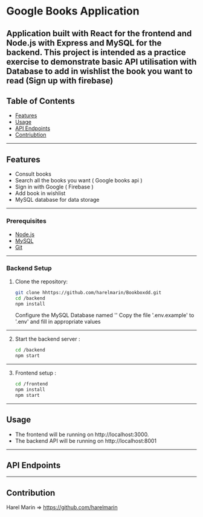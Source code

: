 # Google Books Application

Application built with React for the frontend and Node.js with Express and MySQL for the backend. This project is intended as a practice exercise to demonstrate basic API utilisation with Database to add in wishlist the book you want to read (Sign up with firebase)
---

## Table of Contents

- [Features](#features)
- [Usage](#usage)
- [API Endpoints](#api-endpoints)
- [Contriubtion](#contribution)
---


## Features

- Consult books 
- Search all the books you want ( Google books api )
- Sign in with Google ( Firebase )
- Add book in wishlist 
- MySQL database for data storage

---

### Prerequisites

- [Node.js](https://nodejs.org/)
- [MySQL](https://www.mysql.com/)
- [Git](https://git-scm.com/)

--- 
### Backend Setup

1. Clone the repository:

   ```bash
   git clone hhttps://github.com/harelmarin/Bookboxdd.git
   cd /backend
   npm install 
   ```

   Configure the MySQL Database named ''
   Copy the file '.env.example' to '.env' and fill in appropriate values

---


2. Start the backend server :
   ```bash
   cd /backend
   npm start
    ```

---

3. Frontend setup :

   ```bash
   cd /frontend
   npm install
   npm start
    ```

---

## Usage

- The frontend will be running on http://localhost:3000.
- The backend API will be running on http://localhost:8001

---

## API Endpoints 


--- 

## Contribution

Harel Marin => https://github.com/harelmarin
   
  

   

